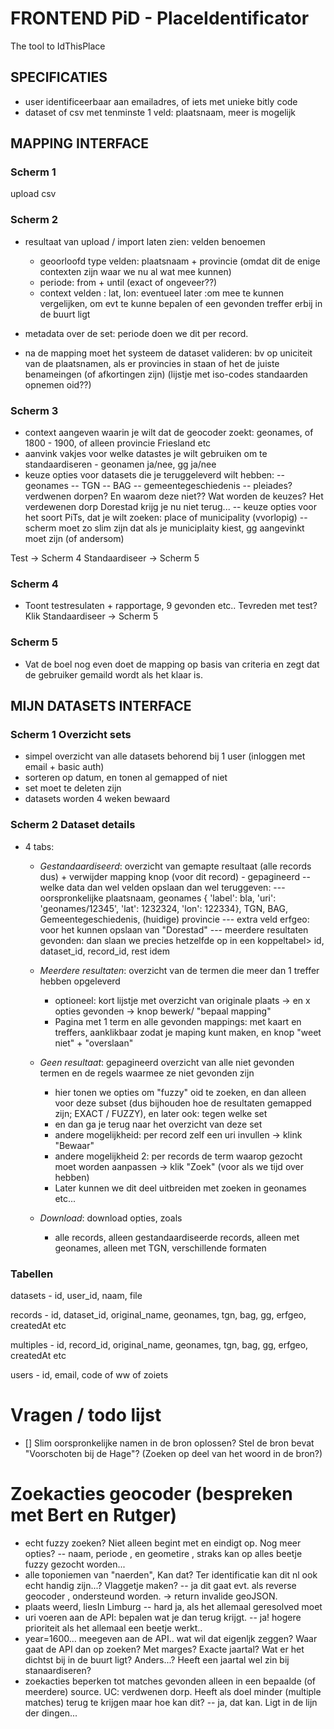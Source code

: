 # FRONTEND PiD - PlaceIdentificator
 
The tool to IdThisPlace

## SPECIFICATIES

- user identificeerbaar aan emailadres, of iets met unieke bitly code
- dataset of csv met tenminste 1 veld: plaatsnaam, meer is mogelijk 

## MAPPING INTERFACE

### Scherm 1
upload csv

### Scherm 2
- resultaat van upload / import laten zien: velden benoemen
    - geoorloofd type velden: plaatsnaam + provincie 
    (omdat dit de enige contexten zijn waar we nu al wat mee kunnen)
    - periode: from + until (exact of ongeveer??) 
    - context velden : lat, lon: eventueel later :om mee te kunnen vergelijken, om evt te kunne bepalen of een gevonden treffer erbij in de buurt ligt
- metadata over de set: periode doen we dit per record.

- na de mapping moet het systeem de dataset valideren: bv op uniciteit van de plaatsnamen, als er provincies in staan of het de juiste benameingen (of afkortingen zijn) (lijstje met iso-codes standaarden opnemen oid??)
 
### Scherm 3
- context aangeven waarin je wilt dat de geocoder zoekt: geonames, of 1800 - 1900, of alleen provincie Friesland etc 
- aanvink vakjes voor welke datastes je wilt gebruiken om te standaardiseren - geonamen ja/nee, gg ja/nee
- keuze opties voor datasets die je teruggeleverd wilt hebben:
    -- geonames
    -- TGN
    -- BAG
    -- gemeentegeschiedenis
    -- pleiades? verdwenen dorpen? En waarom deze niet?? Wat worden de keuzes? Het verdewenen dorp Dorestad krijg je nu niet terug...
-- keuze opties voor het soort PiTs, dat je wilt zoeken: place of municipality (vvorlopig)
    -- scherm moet zo slim zijn dat als je municiplaity kiest, gg aangevinkt moet zijn (of andersom)

Test -> Scherm 4
Standaardiseer -> Scherm 5

### Scherm 4
- Toont testresulaten + rapportage, 9 gevonden etc.. Tevreden met test? Klik Standaardiseer -> Scherm 5

### Scherm 5
- Vat de boel nog even 
doet de mapping op basis van criteria en zegt dat de gebruiker gemaild wordt als het klaar is.


## MIJN DATASETS INTERFACE
### Scherm 1 Overzicht sets
- simpel overzicht van alle datasets behorend bij 1 user (inloggen met email + basic auth)
- sorteren op datum, en tonen al gemapped of niet
- set moet te deleten zijn
- datasets worden 4 weken bewaard

### Scherm 2 Dataset details
- 4 tabs: 
    - *Gestandaardiseerd*: overzicht van gemapte resultaat (alle records dus) + verwijder mapping knop (voor dit record) - gepagineerd
        -- welke data dan wel velden opslaan dan wel teruggeven: 
            --- oorspronkelijke plaatsnaam, geonames { 'label': bla, 'uri': 'geonames/12345', 'lat': 1232324, 'lon': 122334}, TGN, BAG, Gemeentegeschiedenis, (huidige) provincie
            --- extra veld erfgeo: voor het kunnen opslaan van "Dorestad"
            --- meerdere resultaten gevonden: dan slaan we precies hetzelfde op in een koppeltabel> id, dataset_id, record_id, rest idem
    
    - *Meerdere resultaten*: overzicht van de termen die meer dan 1 treffer hebben opgeleverd
        - optioneel: kort lijstje met overzicht van originale plaats -> en x opties gevonden -> knop bewerk/ "bepaal mapping"
        - Pagina met 1 term en alle gevonden mappings: met kaart en treffers, aanklikbaar zodat je maping kunt maken, en knop "weet niet" + "overslaan"
    - *Geen resultaat*: gepagineerd overzicht van alle niet gevonden termen en de regels waarmee ze niet gevonden zijn
        - hier tonen we opties om "fuzzy" oid te zoeken, en dan alleen voor deze subset (dus bijhouden hoe de resultaten gemapped zijn; EXACT / FUZZY), en later ook: tegen welke set
        - en dan ga je terug naar het overzicht van deze set
        - andere mogelijkheid: per record zelf een uri invullen -> klink "Bewaar"
        - andere mogelijkheid 2: per records de term waarop gezocht moet worden aanpassen -> klik "Zoek" (voor als we tijd over hebben)
        - Later kunnen we dit deel uitbreiden met zoeken in geonames etc...
    - *Download*: download opties, zoals
        - alle records, alleen gestandaardiseerde records, alleen met geonames, alleen met TGN, verschillende formaten


### Tabellen 
datasets
    - id, user_id, naam, file
    
records
    - id, dataset_id, original_name, geonames, tgn, bag, gg, erfgeo, createdAt etc

multiples
    - id, record_id, original_name, geonames, tgn, bag, gg, erfgeo, createdAt etc
    
users
    - id, email, code of ww of zoiets



# Vragen / todo lijst
- [] Slim oorspronkelijke namen in de bron oplossen? Stel de bron bevat "Voorschoten bij de Hage"? (Zoeken op deel van het woord in de bron?)



# Zoekacties geocoder (bespreken met Bert en Rutger)
- echt fuzzy zoeken? Niet alleen begint met en eindigt op. Nog meer opties?
    -- naam, periode , en geometire , straks kan op alles beetje fuzzy gezocht worden... 
- alle toponiemen van "naerden", Kan dat? Ter identificatie kan dit nl ook echt handig zijn...? Vlaggetje maken?
    -- ja dit gaat evt. als reverse geocoder , ondersteund worden. -> return invalide geoJSON.
- plaats weerd, liesIn Limburg
    -- hard ja, als het allemaal geresolved moet 
- uri voeren aan de API: bepalen wat je dan terug krijgt.
    -- ja! hogere prioriteit als het allemaal een beetje werkt..
- year=1600... meegeven aan de API.. wat wil dat eigenljk zeggen? Waar gaat de API dan op zoeken? Met marges? Exacte jaartal? Wat er het dichtst bij in de buurt ligt? Anders...?
Heeft een jaartal wel zin bij stanaardiseren?
- zoekacties beperken tot matches gevonden alleen in een bepaalde (of meerdere) source. UC: verdwenen dorp. Heeft als doel minder (multiple matches) terug te krijgen maar hoe kan dit?
    -- ja, dat kan. Ligt in de lijn der dingen...



